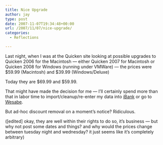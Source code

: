 ```yaml
---
title: Nice Upgrade
author: jay
type: post
date: 2007-11-07T19:34:48+00:00
url: /2007/11/07/nice-upgrade/
categories:
  - Reflections

---
```

Last night, when I was at the Quicken site looking at possible upgrades to Quicken 2006 for the Macintosh — either Quicken 2007 for Macintosh or Quicken 2008 for Windows (running under VMWare) — the prices were $59.99 (Macintosh) and $39.99 (Windows/Deluxe)

Today they are $69.99 and $59.99.

That might have made the decision for me — I’ll certainly spend more than that in labor time to import/cleanup/re-enter my data into [iBank][1] or go to [Wesabe][2].

But ad-hoc discount removal on a moment’s notice? Ridiculous.

([edited] okay, they are well within their rights to do so, it’s business — but why not post some dates and things? and why would the prices change between tuesday night and wednesday? it just seems like it’s completely arbitrary)

 [1]: http://www.iggsoftware.com
 [2]: http://wesabe.com